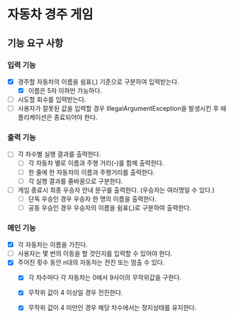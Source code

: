 # 자동차 경주 게임

## 기능 요구 사항

### 입력 기능
- [x] 경주할 자동차의 이름을 쉼표(,) 기준으로 구분하여 입력받는다.
    - [x] 이름은 5자 이하만 가능하다.
- [ ] 시도할 회수를 입력받는다.
- [ ] 사용자가 잘못된 값을 입력할 경우 IllegalArgumentException을 발생시킨 후 애플리케이션은 종료되어야 한다.
### 출력 기능
- [ ] 각 차수별 실행 결과를 출력한다.
  - [ ] 각 자동차 별로 이름과 주행 거리(-)를 함께 출력한다.
  - [ ] 한 줄에 한 자동차의 이름과 주행거리를 출력한다.
  - [ ] 각 실행 결과를 줄바꿈으로 구분한다.
- [ ] 게임 종료시 최종 우승자 안내 문구를 출력한다. (우승자는 여러명일 수 있다.)
    - [ ] 단독 우승인 경우 우승자 한 명의 이름을 출력한다.
    - [ ] 공동 우승인 경우 우승자의 이름을 쉼표(,)로 구분하여 출력한다.
### 메인 기능
- [x] 각 자동차는 이름을 가진다.
- [ ] 사용자는 몇 번의 이동을 할 것인지를 입력할 수 있어야 한다.
- [x] 주어진 횟수 동안 n대의 자동차는 전진 또는 멈출 수 있다.
  - [x] 각 차수마다 각 자동차는 0에서 9사이의 무작위값을 구한다.
  - [x] 무작위 값이 4 이상일 경우 전진한다.
  - [x] 무작위 값이 4 미만인 경우 해당 차수에서는 정지상태를 유지한다.









